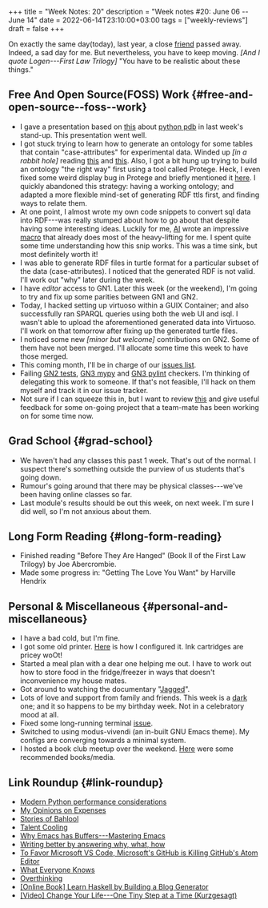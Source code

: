 +++
title = "Week Notes: 20"
description = "Week notes #20: June 06 -- June 14"
date = 2022-06-14T23:10:00+03:00
tags = ["weekly-reviews"]
draft = false
+++

On exactly the same day(today), last year, a close
[friend](https://obituarykenya.co.ke/daniel-omondi-amenya/) passed away. Indeed, a sad day for me. But
nevertheless, you have to keep moving. _[And I
quote Logen---First Law Trilogy]_ "You have to be
realistic about these things."


## Free And Open Source(FOSS) Work {#free-and-open-source--foss--work}

-   I gave a presentation based on [this](https://issues.genenetwork.org/topics/using-pdb-to-troubleshoot.html) about [python pdb](https://docs.python.org/3/library/pdb.html) in
    last week's stand-up. This presentation went
    well.
-   I got stuck trying to learn how to generate an
    ontology for some tables that contain
    "case-attributes" for experimental data. Winded
    up _[in a rabbit hole]_ reading [this](https://medium.com/analytics-vidhya/ontologies-in-detail-2916f9226133) and
    [this](https://medium.com/analytics-vidhya/prot%C3%A9g%C3%A9-d533f024087b). Also, I got a bit hung up trying to build
    an ontology "the right way" first using a tool
    called Protege. Heck, I even fixed some weird
    display bug in Protege and briefly mentioned it
    [here](https://www.bonfacemunyoki.com/post/2022-06-07-fixing-display-bug-in-protege/). I quickly abandoned this strategy: having
    a working ontology; and adapted a more flexible
    mind-set of generating RDF ttls first, and
    finding ways to relate them.
-   At one point, I almost wrote my own code
    snippets to convert sql data into RDF---was
    really stumped about how to go about that
    despite having some interesting ideas. Luckily
    for me, [AI](https://www.systemreboot.net/) wrote an impressive [macro](http://git.genenetwork.org/arunisaac/dump-genenetwork-database/src/commit/de3ad2c960a36d671c23602f03d60f4422881d6a/dump.scm#L257-L357) that
    already does most of the heavy-lifting for me. I
    spent quite some time understanding how this
    snip works. This was a time sink, but most
    definitely worth it!
-   I was able to generate RDF files in turtle format
    for a particular subset of the data
    (case-attributes). I noticed that the generated
    RDF is not valid. I'll work out "why" later
    during the week.
-   I have _editor_ access to GN1. Later this week (or
    the weekend), I'm going to try and fix up some
    parities between GN1 and GN2.
-   Today, I hacked setting up virtuoso within a
    GUIX Container; and also successfully ran SPARQL
    queries using both the web UI and isql. I wasn't
    able to upload the aforementioned generated data
    into Virtuoso. I'll work on that tomorrow after
    fixing up the generated turtle files.
-   I noticed some new _[minor but welcome]_
    contributions on GN2. Some of them have not been
    merged. I'll allocate some time this week to
    have those merged.
-   This coming month, I'll be in charge of our
    [issues list](https://issues.genenetwork.org/).
-   Failing [GN2 tests](https://ci.genenetwork.org/jobs/genenetwork2), [GN3 mypy](https://ci.genenetwork.org/jobs/genenetwork3-mypy) and [GN3 pylint](https://ci.genenetwork.org/jobs/genenetwork3-pylint)
    checkers. I'm thinking of delegating this work
    to someone. If that's not feasible, I'll hack on
    them myself and track it in our issue tracker.
-   Not sure if I can squeeze this in, but I want to
    review [this](https://github.com/Alexanderlacuna/correlation_rust/tree/main/src) and give useful feedback for some
    on-going project that a team-mate has been
    working on for some time now.


## Grad School {#grad-school}

-   We haven't had any classes this past 1
    week. That's out of the normal. I suspect
    there's something outside the purview of us
    students that's going down.
-   Rumour's going around that there may be physical
    classes---we've been having online classes so
    far.
-   Last module's results should be out this week,
    on next week. I'm sure I did well, so I'm not
    anxious about them.


## Long Form Reading {#long-form-reading}

-   Finished reading "Before They Are Hanged" (Book
    II of the First Law Trilogy) by Joe Abercrombie.
-   Made some progress in: "Getting The Love You
    Want" by Harville Hendrix


## Personal &amp; Miscellaneous {#personal-and-miscellaneous}

-   I have a bad cold, but I'm fine.
-   I got some old printer. [Here](https://www.bonfacemunyoki.com/post/2022-06-13-setting-up-a-hp-printer-in-linux/) is how I configured
    it. Ink cartridges are pricey woOt!
-   Started a meal plan with a dear one helping me
    out. I have to work out how to store food in the
    fridge/freezer in ways that doesn't
    inconvenience my house mates.
-   Got around to watching the documentary "[Jagged](https://en.wikipedia.org/wiki/Jagged_(film))".
-   Lots of love and support from family and
    friends. This week is a [dark](https://obituarykenya.co.ke/daniel-omondi-amenya/) one; and it so
    happens to be my birthday week. Not in a
    celebratory mood at all.
-   Fixed some long-running terminal [issue](https://www.bonfacemunyoki.com/post/2022-06-08-generating-per-user-locales/).
-   Switched to using modus-vivendi (an in-built GNU
    Emacs theme). My configs are converging towards
    a minimal system.
-   I hosted a book club meetup over the
    weekend. [Here](https://upbookclub.com/t/recommended-books-media-from-last-weeks-hangout/115) were some recommended books/media.


## Link Roundup {#link-roundup}

-   [Modern Python performance considerations](https://lwn.net/Articles/893686/)
-   [My Opinions on Expenses](https://jnduli.co.ke/my_opinions_on_expenses.html)
-   [Stories of Bahlool](https://www.al-islam.org/stories-bahlool)
-   [Talent Cooling](https://nirantk.com/writing/talentcooling.html)
-   [Why Emacs has Buffers---Mastering Emacs](https://www.masteringemacs.org/article/why-emacs-has-buffers)
-   [Writing better by answering why, what, how](https://hn.svelte.dev/item/31711071)
-   [To Favor Microsoft VS Code, Microsoft's GitHub is Killing GitHub's Atom Editor](https://news.itsfoss.com/atom-being-discontinued/)
-   [What Everyone Knows](https://kk.org/thetechnium/what-everyone-knows/)
-   [Overthinking](https://kerkour.com/overthinking)
-   [[Online Book] Learn Haskell by Building a Blog Generator](https://lhbg-book.link/)
-   [[Video] Change Your Life---One Tiny Step at a Time (Kurzgesagt)](https://www.youtube.com/watch?v=75d_29QWELk)
